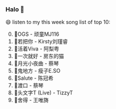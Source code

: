 

### Halo 👋

😄 listen to my this week song list of top 10:

0. 🌈OGS - 顽童MJ116
1. 🌈若把你 - Kirsty刘瑾睿
2. 🌈活着Viva - 阿梨粤
3. 🌈一次就好 - 房东的猫
4. 🌈月光小夜曲 - 蔡琴
5. 🌈鬼地方 - 瘦子E.SO
6. 🌈Salute - 陈冠希
7. 🌈渡口 - 蔡琴
8. 🌈头文字T (Live) - TizzyT
9. 🌈舍得 - 王唯旖

